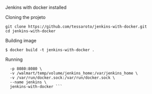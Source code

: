Jenkins with docker installed


Cloning the projeto
```
git clone https://github.com/tessaroto/jenkins-with-docker.git
cd jenkins-with-docker
```

Building image
```
$ docker build -t jenkins-with-docker .
```

Running
```docker run \
  -p 8080:8080 \
  -v /walmart/temp/volume/jenkins_home:/var/jenkins_home \
  -v /var/run/docker.sock:/var/run/docker.sock \
  --name jenkins \
  jenkins-with-docker ```

